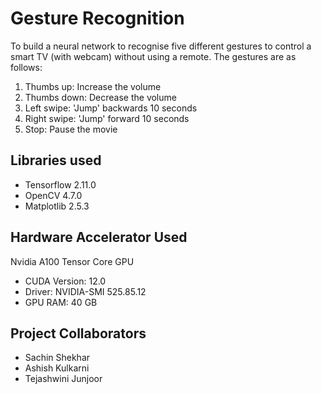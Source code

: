 # Gesture Recognition

To build a neural network to recognise five different gestures to control a smart TV (with webcam) without using a remote. The gestures are as follows:

1. Thumbs up: Increase the volume
2. Thumbs down: Decrease the volume
3. Left swipe: 'Jump' backwards 10 seconds
4. Right swipe: 'Jump' forward 10 seconds
5. Stop: Pause the movie

## Libraries used

  - Tensorflow 2.11.0
  - OpenCV 4.7.0
  - Matplotlib 2.5.3

## Hardware Accelerator Used

Nvidia A100 Tensor Core GPU

  - CUDA Version: 12.0
  - Driver: NVIDIA-SMI 525.85.12
  - GPU RAM: 40 GB

## Project Collaborators

  - Sachin Shekhar
  - Ashish Kulkarni
  - Tejashwini Junjoor
